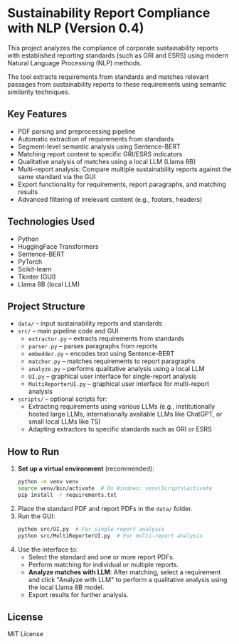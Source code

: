 # Sustainability Report Compliance with NLP (Version 0.4)

This project analyzes the compliance of corporate sustainability reports with established reporting standards (such as GRI and ESRS) using modern Natural Language Processing (NLP) methods.

The tool extracts requirements from standards and matches relevant passages from sustainability reports to these requirements using semantic similarity techniques.

## Key Features
- PDF parsing and preprocessing pipeline
- Automatic extraction of requirements from standards
- Segment-level semantic analysis using Sentence-BERT
- Matching report content to specific GRI/ESRS indicators
- Qualitative analysis of matches using a local LLM (Llama 8B)
- Multi-report analysis: Compare multiple sustainability reports against the same standard via the GUI
- Export functionality for requirements, report paragraphs, and matching results
- Advanced filtering of irrelevant content (e.g., footers, headers)

## Technologies Used
- Python
- HuggingFace Transformers
- Sentence-BERT
- PyTorch
- Scikit-learn
- Tkinter (GUI)
- Llama 8B (local LLM)

## Project Structure
- `data/` – input sustainability reports and standards
- `src/` – main pipeline code and GUI
  - `extractor.py` – extracts requirements from standards
  - `parser.py` – parses paragraphs from reports
  - `embedder.py` – encodes text using Sentence-BERT
  - `matcher.py` – matches requirements to report paragraphs
  - `analyze.py` – performs qualitative analysis using a local LLM
  - `UI.py` – graphical user interface for single-report analysis
  - `MultiReporterUI.py` – graphical user interface for multi-report analysis
- `scripts/` – optional scripts for:
  - Extracting requirements using various LLMs (e.g., institutionally hosted large LLMs, internationally available LLMs like ChatGPT, or small local LLMs like T5)
  - Adapting extractors to specific standards such as GRI or ESRS

## How to Run
1. **Set up a virtual environment** (recommended):
   ```bash
   python -m venv venv
   source venv/bin/activate  # On Windows: venv\Scripts\activate
   pip install -r requirements.txt
   ```
2. Place the standard PDF and report PDFs in the `data/` folder.
3. Run the GUI:
   ```bash
   python src/UI.py  # For single-report analysis
   python src/MultiReporterUI.py  # For multi-report analysis
   ```
4. Use the interface to:
   - Select the standard and one or more report PDFs.
   - Perform matching for individual or multiple reports.
   - **Analyze matches with LLM**: After matching, select a requirement and click "Analyze with LLM" to perform a qualitative analysis using the local Llama 8B model.
   - Export results for further analysis.

## License
MIT License
